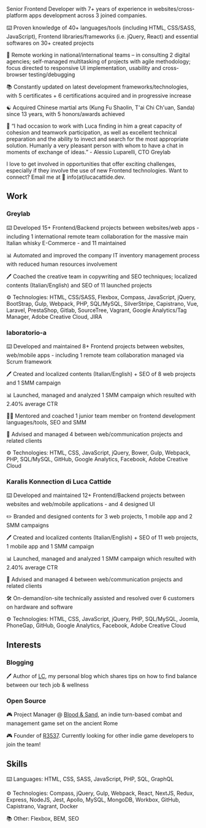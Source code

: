 <!--
**lucacattide/lucacattide** is a ✨ _special_ ✨ repository because its `README.md` (this file) appears on your GitHub profile.

Here are some ideas to get you started:

- 🔭 I’m currently working on ...
- 🌱 I’m currently learning ...
- 👯 I’m looking to collaborate on ...
- 🤔 I’m looking for help with ...
- 💬 Ask me about ...
- 📫 How to reach me: ...
- 😄 Pronouns: ...
- ⚡ Fun fact: ...
-->

Senior Frontend Developer with 7+ years of experience in websites/cross-platform apps development across 3 joined companies.

⌨️ Proven knowledge of 40+ languages/tools (including HTML, CSS/SASS, JavaScript), Frontend libraries/frameworks (i.e. jQuery, React) and essential softwares on 30+ created projects

👥 Remote working in national/international teams – in consulting 2 digital agencies; self-managed multitasking of projects with agile methodology; focus directed to responsive UI implementation, usability and cross-browser testing/debugging

📚 Constantly updated on latest development frameworks/technologies, with 5 certificates + 6 certifications acquired and in progressive increase

☯️ Acquired Chinese martial arts (Kung Fu Shaolin, T'ai Chi Ch'uan, Sanda) since 13 years, with 5 honors/awards achieved

💬 “I had occasion to work with Luca finding in him a great capacity of cohesion and teamwork participation, as well as excellent technical preparation and the ability to invect and search for the most appropriate solution. Humanly a very pleasant person with whom to have a chat in moments of exchange of ideas.” - Alessio Luparelli, CTO Greylab

I love to get involved in opportunities that offer exciting challenges, especially if they involve the use of new Frontend technologies. Want to connect? Email me at 📧 info(at)lucacattide.dev.

## Work

### Greylab

⌨️ Developed 15+ Frontend/Backend projects between websites/web apps - including 1 international remote team collaboration for the massive main Italian whisky E-Commerce - and 11 maintained

📊 Automated and improved the company IT inventory management process with reduced human resources involvement

🖊️ Coached the creative team in copywriting and SEO techniques; localized contents (Italian/English) and SEO of 11 launched projects

⚙️ Technologies: HTML, CSS/SASS, Flexbox, Compass, JavaScript, jQuery, BootStrap, Gulp, Webpack, PHP, SQL/MySQL, SilverStripe, Capistrano, Vue, Laravel, PrestaShop, Gitlab, SourceTree, Vagrant, Google Analytics/Tag Manager, Adobe Creative Cloud, JIRA

### laboratorio-a

⌨️ Developed and maintained 8+ Frontend projects between websites, web/mobile apps - including 1 remote team collaboration managed via Scrum framework

🖊️ Created and localized contents (Italian/English) + SEO of 8 web projects and 1 SMM campaign

📊 Launched, managed and analyzed 1 SMM campaign which resulted with 2.40% average CTR

👨‍🏫 Mentored and coached 1 junior team member on frontend development languages/tools, SEO and SMM

🤝 Advised and managed 4 between web/communication projects and related clients

⚙️ Technologies: HTML, CSS, JavaScript, jQuery, Bower, Gulp, Webpack, PHP, SQL/MySQL, GitHub, Google Analytics, Facebook, Adobe Creative Cloud

### Karalis Konnection di Luca Cattide

⌨️ Developed and maintained 12+ Frontend/Backend projects between websites and web/mobile applications - and 4 designed UI

✏️ Branded and designed contents for 3 web projects, 1 mobile app and 2 SMM campaigns

🖊️ Created and localized contents (Italian/English) + SEO of 11 web projects, 1 mobile app and 1 SMM campaign

📊 Launched, managed and analyzed 1 SMM campaign which resulted with 2.40% average CTR

🤝 Advised and managed 4 between web/communication projects and related clients

🛠️ On-demand/on-site technically assisted and resolved over 6 customers on hardware and software

⚙️ Technologies: HTML, CSS, JavaScript, jQuery, PHP, SQL/MySQL, Joomla, PhoneGap, GitHub, Google Analytics, Facebook, Adobe Creative Cloud

## Interests

### Blogging

🖊️ Author of [LC](https://blog.lucacattide.dev), my personal blog which shares tips on how to find balance between our tech job & wellness

### Open Source

🎮 Project Manager @ [Blood & Sand](https://github.com/blood-sand), an indie turn-based combat and management game set on the ancient Rome 

🎮 Founder of [R3537](https://github.com/r3537). Currently looking for other indie game developers to join the team!

## Skills

⌨️ Languages: HTML, CSS, SASS, JavaScript, PHP, SQL, GraphQL

⚙️ Technologies: Compass, jQuery, Gulp, Webpack, React, NextJS, Redux, Express, NodeJS, Jest, Apollo, MySQL, MongoDB, Workbox, GitHub, Capistrano, Vagrant, Docker

📚 Other: Flexbox, BEM, SEO
